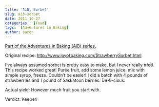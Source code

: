 ```yaml
---
title: 'AiB: Sorbet'
slug: aib-sorbet
date: 2011-10-27
categories:  [Food]
tags:  [Adventures in Baking]
author: aaron
---
```


[Part of the Adventures in Baking (AiB) series.](/adventures-in-baking-aib-overview "Adventures in Baking (AiB): Overview")

Original recipe: <http://www.joyofbaking.com/StrawberrySorbet.html>

I’ve always assumed sorbet is pretty easy to make, but I never really tried. This recipe worked great! Purée fruit, add some lemon juice, mix with simple syrup, freeze. Couldn’t be easier! I did a batch with 4 pounds of strawberries and 1 pound of Saskatoon berries. De-li-cious.

Actual yield: However much fruit you start with.

Verdict: Keeper!
